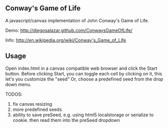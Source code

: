 ## Conway's Game of Life

A javascript/canvas implementation of John Conway's Game of Life.

Demo: http://diegosalazar.github.com/ConwaysGameOfLife/

Info: http://en.wikipedia.org/wiki/Conway's_Game_of_Life

## Usage
Open index.html in a canvas compatible web browser and click the Start button.
Before clicking Start, you can toggle each cell by clicking on it, this let's you customize the "seed"
Or, choose a predefined seed from the drop down menu.

TODOS:
  1. fix canvas resizing
  2. more predefined seeds
  3. ability to save preSeed, e.g. using html5 localstorage or serialize to cookie. then read them into the preSeed dropdown
